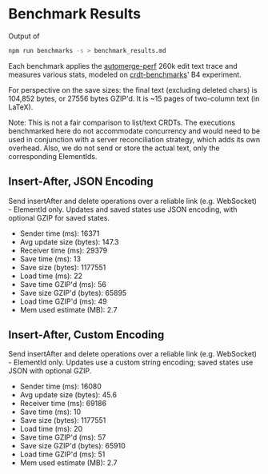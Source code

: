 # Benchmark Results
Output of
```bash
npm run benchmarks -s > benchmark_results.md
```
Each benchmark applies the [automerge-perf](https://github.com/automerge/automerge-perf) 260k edit text trace and measures various stats, modeled on [crdt-benchmarks](https://github.com/dmonad/crdt-benchmarks/)' B4 experiment.

For perspective on the save sizes: the final text (excluding deleted chars) is 104,852 bytes, or 27556 bytes GZIP'd. It is ~15 pages of two-column text (in LaTeX).

Note: This is not a fair comparison to list/text CRDTs. The executions benchmarked here do not accommodate concurrency and would need to be used in conjunction with a server reconciliation strategy, which adds its own overhead. Also, we do not send or store the actual text, only the corresponding ElementIds.

## Insert-After, JSON Encoding

Send insertAfter and delete operations over a reliable link (e.g. WebSocket) - ElementId only.
Updates and saved states use JSON encoding, with optional GZIP for saved states.

- Sender time (ms): 16371
- Avg update size (bytes): 147.3
- Receiver time (ms): 29379
- Save time (ms): 13
- Save size (bytes): 1177551
- Load time (ms): 22
- Save time GZIP'd (ms): 56
- Save size GZIP'd (bytes): 65895
- Load time GZIP'd (ms): 49
- Mem used estimate (MB): 2.7

## Insert-After, Custom Encoding

Send insertAfter and delete operations over a reliable link (e.g. WebSocket) - ElementId only.
Updates use a custom string encoding; saved states use JSON with optional GZIP.

- Sender time (ms): 16080
- Avg update size (bytes): 45.6
- Receiver time (ms): 69186
- Save time (ms): 10
- Save size (bytes): 1177551
- Load time (ms): 20
- Save time GZIP'd (ms): 57
- Save size GZIP'd (bytes): 65910
- Load time GZIP'd (ms): 51
- Mem used estimate (MB): 2.7
